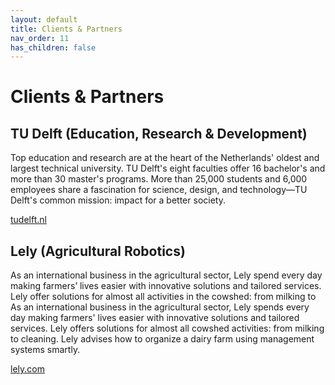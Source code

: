 ```yaml
---
layout: default
title: Clients & Partners
nav_order: 11
has_children: false
---
```


# Clients & Partners

## TU Delft (Education, Research & Development)

Top education and research are at the heart of the Netherlands' oldest and largest technical university. TU Delft's eight faculties offer 16 bachelor's and more than 30 master's programs. More than 25,000 students and 6,000 employees share a fascination for science, design, and technology—TU Delft's common mission: impact for a better society.

[tudelft.nl](https://www.tudelft.nl/)

## Lely (Agricultural Robotics)

As an international business in the agricultural sector, Lely spend every day making farmers’ lives easier with innovative solutions and tailored services. Lely offer solutions for almost all activities in the cowshed: from milking to As an international business in the agricultural sector, Lely spends every day making farmers' lives easier with innovative solutions and tailored services. Lely offers solutions for almost all cowshed activities: from milking to cleaning. Lely advises how to organize a dairy farm using management systems smartly.

[lely.com](https://www.lely.com/)
